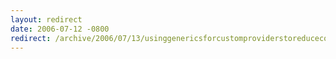 ```yaml
---
layout: redirect
date: 2006-07-12 -0800
redirect: /archive/2006/07/13/usinggenericsforcustomproviderstoreducecodeduplication.aspx/
---
```

